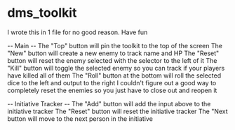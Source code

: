 # dms_toolkit
 I wrote this in 1 file for no good reason. Have fun

-- Main -- 
The "Top" button will pin the toolkit to the top of the screen
The "New" button will create a new enemy to track name and HP
The "Reset" button will reset the enemy selected with the selector to the left of it
The "Kill" button will toggle the selected enemy so you can track if your players have killed all of them
The "Roll" button at the bottom will roll the selected dice to the left and output to the right
I couldn't figure out a good way to completely reset the enemies so you just have to close out and reopen it

-- Initiative Tracker --
The "Add" button will add the input above to the initiative tracker
The "Reset" button will reset the initiative tracker
The "Next button will move to the next person in the initiative
